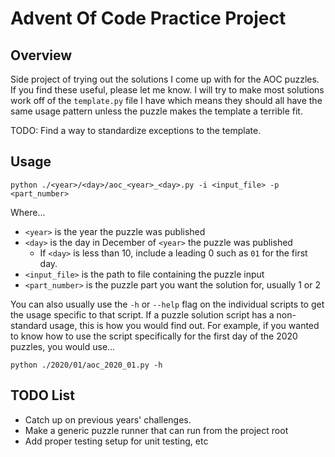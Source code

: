 # Advent Of Code Practice Project
## Overview
Side project of trying out the solutions I come up with for the AOC puzzles.
If you find these useful, please let me know. I will try to make most solutions
work off of the `template.py` file I have which means they should all have the
same usage pattern unless the puzzle makes the template a terrible fit.

TODO: Find a way to standardize exceptions to the template.

## Usage
    python ./<year>/<day>/aoc_<year>_<day>.py -i <input_file> -p <part_number>
Where...
* `<year>` is the year the puzzle was published
* `<day>` is the day in December of `<year>` the puzzle was published
  * If `<day>` is less than 10, include a leading 0 such as `01` for the first day.
* `<input_file>` is the path to file containing the puzzle input
* `<part_number>` is the puzzle part you want the solution for, usually 1 or 2

You can also usually use the `-h` or `--help` flag on the individual scripts to get
the usage specific to that script. If a puzzle solution script has a non-standard
usage, this is how you would find out. For example, if you wanted to know how to use
the script specifically for the first day of the 2020 puzzles, you would use...

    python ./2020/01/aoc_2020_01.py -h

## TODO List
* Catch up on previous years' challenges.
* Make a generic puzzle runner that can run from the project root
* Add proper testing setup for unit testing, etc